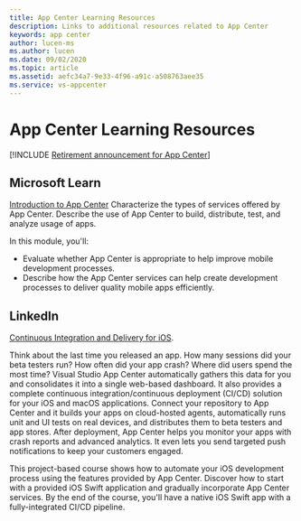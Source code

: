 ```yaml
---
title: App Center Learning Resources
description: Links to additional resources related to App Center
keywords: app center
author: lucen-ms
ms.author: lucen
ms.date: 09/02/2020
ms.topic: article
ms.assetid: aefc34a7-9e33-4f96-a91c-a508763aee35
ms.service: vs-appcenter
---
```


# App Center Learning Resources

[!INCLUDE [Retirement announcement for App Center](~/includes/retirement.md)]

## Microsoft Learn
[Introduction to App Center](/training/modules/intro-to-app-center/)
Characterize the types of services offered by App Center. Describe the use of App Center to build, distribute, test, and analyze usage of apps.

In this module, you'll:
- Evaluate whether App Center is appropriate to help improve mobile development processes.
- Describe how the App Center services can help create development processes to deliver quality mobile apps efficiently.

## LinkedIn
[Continuous Integration and Delivery for iOS](https://www.linkedin.com/learning/app-center-continuous-integration-and-delivery-for-ios?trk=course_title&upsellOrderOrigin=default_guest_learning).

Think about the last time you released an app. How many sessions did your beta testers run? How often did your app crash? Where did users spend the most time? Visual Studio App Center automatically gathers this data for you and consolidates it into a single web-based dashboard. It also provides a complete continuous integration/continuous deployment (CI/CD) solution for your iOS and macOS applications. Connect your repository to App Center and it builds your apps on cloud-hosted agents, automatically runs unit and UI tests on real devices, and distributes them to beta testers and app stores. After deployment, App Center helps you monitor your apps with crash reports and advanced analytics. It even lets you send targeted push notifications to keep your customers engaged.

This project-based course shows how to automate your iOS development process using the features provided by App Center. Discover how to start with a provided iOS Swift application and gradually incorporate App Center services. By the end of the course, you'll have a native iOS Swift app with a fully-integrated CI/CD pipeline.
